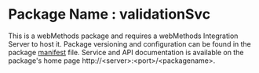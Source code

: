 # Package Name : validationSvc
This is a webMethods package and requires a webMethods Integration Server to host it. Package versioning and configuration can be found in the package [manifest](./validationSvc/manifest.v3) file. Service and API documentation is available on the package's home page http://&lt;server&gt;:&lt;port&gt;/&lt;packagename>.